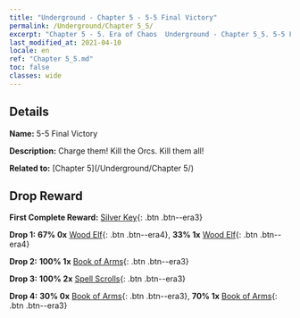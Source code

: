 ```yaml
---
title: "Underground - Chapter 5 - 5-5 Final Victory"
permalink: /Underground/Chapter 5_5/
excerpt: "Chapter 5 - 5. Era of Chaos  Underground - Chapter 5_5. 5-5 Final Victory"
last_modified_at: 2021-04-10
locale: en
ref: "Chapter 5_5.md"
toc: false
classes: wide
---
```


## Details

 **Name:** 5-5 Final Victory

 **Description:** Charge them! Kill the Orcs. Kill them all!

 **Related to:** [Chapter 5](/Underground/Chapter 5/)

## Drop Reward

 **First Complete Reward:** [Silver Key](/Items/con_693/){: .btn .btn--era3}

 **Drop 1:** **67% 0x** [Wood Elf](/Items/unt_201/){: .btn .btn--era4}, **33% 1x** [Wood Elf](/Items/unt_201/){: .btn .btn--era4}

 **Drop 2:** **100% 1x** [Book of Arms](/Items/mat_25/){: .btn .btn--era3}

 **Drop 3:** **100% 2x** [Spell Scrolls](/Items/con_694/){: .btn .btn--era3}

 **Drop 4:** **30% 0x** [Book of Arms](/Items/mat_18/){: .btn .btn--era3}, **70% 1x** [Book of Arms](/Items/mat_18/){: .btn .btn--era3}

